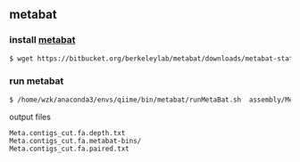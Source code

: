 ## metabat

### install [metabat](https://bitbucket.org/berkeleylab/metabat)
```bash
$ wget https://bitbucket.org/berkeleylab/metabat/downloads/metabat-static-binary-linux-x64_v2.12.1.tar.gz
```

### run metabat
```bash
$ /home/wzk/anaconda3/envs/qiime/bin/metabat/runMetaBat.sh  assembly/Meta.contigs_cut.fa mapping/HMP_GUT_SRS052697.25M.mapped.sorted.bam

```
output files
```
Meta.contigs_cut.fa.depth.txt
Meta.contigs_cut.fa.metabat-bins/
Meta.contigs_cut.fa.paired.txt
```

